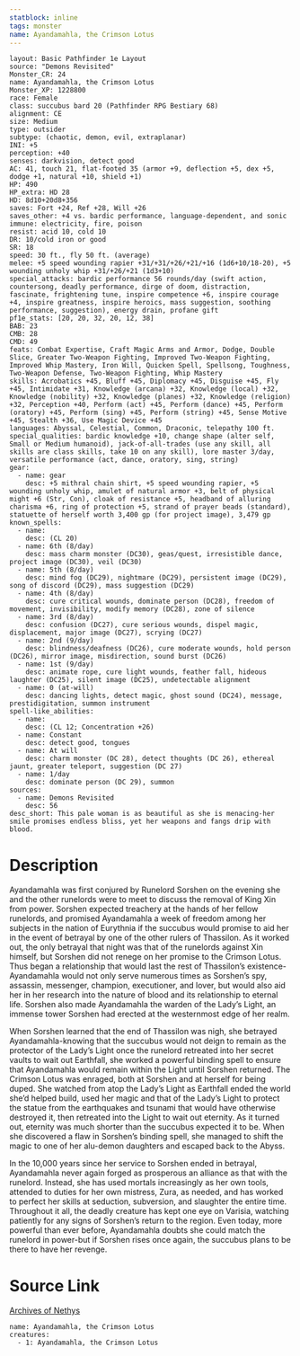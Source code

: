```yaml
---
statblock: inline
tags: monster
name: Ayandamahla, the Crimson Lotus
---
```

```statblock
layout: Basic Pathfinder 1e Layout
source: "Demons Revisited"
Monster_CR: 24
name: Ayandamahla, the Crimson Lotus
Monster_XP: 1228800
race: Female
class: succubus bard 20 (Pathfinder RPG Bestiary 68)
alignment: CE
size: Medium
type: outsider
subtype: (chaotic, demon, evil, extraplanar)
INI: +5
perception: +40
senses: darkvision, detect good
AC: 41, touch 21, flat-footed 35 (armor +9, deflection +5, dex +5, dodge +1, natural +10, shield +1)
HP: 490
HP_extra: HD 28
HD: 8d10+20d8+356
saves: Fort +24, Ref +28, Will +26
saves_other: +4 vs. bardic performance, language-dependent, and sonic
immune: electricity, fire, poison
resist: acid 10, cold 10
DR: 10/cold iron or good
SR: 18
speed: 30 ft., fly 50 ft. (average)
melee: +5 speed wounding rapier +31/+31/+26/+21/+16 (1d6+10/18-20), +5 wounding unholy whip +31/+26/+21 (1d3+10)
special_attacks: bardic performance 56 rounds/day (swift action, countersong, deadly performance, dirge of doom, distraction, fascinate, frightening tune, inspire competence +6, inspire courage +4, inspire greatness, inspire heroics, mass suggestion, soothing performance, suggestion), energy drain, profane gift
pf1e_stats: [20, 20, 32, 20, 12, 38]
BAB: 23
CMB: 28
CMD: 49
feats: Combat Expertise, Craft Magic Arms and Armor, Dodge, Double Slice, Greater Two-Weapon Fighting, Improved Two-Weapon Fighting, Improved Whip Mastery, Iron Will, Quicken Spell, Spellsong, Toughness, Two-Weapon Defense, Two-Weapon Fighting, Whip Mastery
skills: Acrobatics +45, Bluff +45, Diplomacy +45, Disguise +45, Fly +45, Intimidate +31, Knowledge (arcana) +32, Knowledge (local) +32, Knowledge (nobility) +32, Knowledge (planes) +32, Knowledge (religion) +32, Perception +40, Perform (act) +45, Perform (dance) +45, Perform (oratory) +45, Perform (sing) +45, Perform (string) +45, Sense Motive +45, Stealth +36, Use Magic Device +45
languages: Abyssal, Celestial, Common, Draconic, telepathy 100 ft.
special_qualities: bardic knowledge +10, change shape (alter self, Small or Medium humanoid), jack-of-all-trades (use any skill, all skills are class skills, take 10 on any skill), lore master 3/day, versatile performance (act, dance, oratory, sing, string)
gear:
  - name: gear
    desc: +5 mithral chain shirt, +5 speed wounding rapier, +5 wounding unholy whip, amulet of natural armor +3, belt of physical might +6 (Str, Con), cloak of resistance +5, headband of alluring charisma +6, ring of protection +5, strand of prayer beads (standard), statuette of herself worth 3,400 gp (for project image), 3,479 gp
known_spells:
  - name:
    desc: (CL 20)
  - name: 6th (8/day)
    desc: mass charm monster (DC30), geas/quest, irresistible dance, project image (DC30), veil (DC30)
  - name: 5th (8/day)
    desc: mind fog (DC29), nightmare (DC29), persistent image (DC29), song of discord (DC29), mass suggestion (DC29)
  - name: 4th (8/day)
    desc: cure critical wounds, dominate person (DC28), freedom of movement, invisibility, modify memory (DC28), zone of silence
  - name: 3rd (8/day)
    desc: confusion (DC27), cure serious wounds, dispel magic, displacement, major image (DC27), scrying (DC27)
  - name: 2nd (9/day)
    desc: blindness/deafness (DC26), cure moderate wounds, hold person (DC26), mirror image, misdirection, sound burst (DC26)
  - name: 1st (9/day)
    desc: animate rope, cure light wounds, feather fall, hideous laughter (DC25), silent image (DC25), undetectable alignment
  - name: 0 (at-will)
    desc: dancing lights, detect magic, ghost sound (DC24), message, prestidigitation, summon instrument
spell-like_abilities:
  - name:
    desc: (CL 12; Concentration +26)
  - name: Constant
    desc: detect good, tongues
  - name: At will
    desc: charm monster (DC 28), detect thoughts (DC 26), ethereal jaunt, greater teleport, suggestion (DC 27)
  - name: 1/day
    desc: dominate person (DC 29), summon
sources:
  - name: Demons Revisited
    desc: 56
desc_short: This pale woman is as beautiful as she is menacing-her smile promises endless bliss, yet her weapons and fangs drip with blood.
```
# Description
Ayandamahla was first conjured by Runelord Sorshen on the evening she and the other runelords were to meet to discuss the removal of King Xin from power. Sorshen expected treachery at the hands of her fellow runelords, and promised Ayandamahla a week of freedom among her subjects in the nation of Eurythnia if the succubus would promise to aid her in the event of betrayal by one of the other rulers of Thassilon. As it worked out, the only betrayal that night was that of the runelords against Xin himself, but Sorshen did not renege on her promise to the Crimson Lotus. Thus began a relationship that would last the rest of Thassilon’s existence-Ayandamahla would not only serve numerous times as Sorshen’s spy, assassin, messenger, champion, executioner, and lover, but would also aid her in her research into the nature of blood and its relationship to eternal life. Sorshen also made Ayandamahla the warden of the Lady’s Light, an immense tower Sorshen had erected at the westernmost edge of her realm.

When Sorshen learned that the end of Thassilon was nigh, she betrayed Ayandamahla-knowing that the succubus would not deign to remain as the protector of the Lady’s Light once the runelord retreated into her secret vaults to wait out Earthfall, she worked a powerful binding spell to ensure that Ayandamahla would remain within the Light until Sorshen returned. The Crimson Lotus was enraged, both at Sorshen and at herself for being duped. She watched from atop the Lady’s Light as Earthfall ended the world she’d helped build, used her magic and that of the Lady’s Light to protect the statue from the earthquakes and tsunami that would have otherwise destroyed it, then retreated into the Light to wait out eternity. As it turned out, eternity was much shorter than the succubus expected it to be. When she discovered a flaw in Sorshen’s binding spell, she managed to shift the magic to one of her alu-demon daughters and escaped back to the Abyss.

In the 10,000 years since her service to Sorshen ended in betrayal, Ayandamahla never again forged as prosperous an alliance as that with the runelord. Instead, she has used mortals increasingly as her own tools, attended to duties for her own mistress, Zura, as needed, and has worked to perfect her skills at seduction, subversion, and slaughter the entire time. Throughout it all, the deadly creature has kept one eye on Varisia, watching patiently for any signs of Sorshen’s return to the region. Even today, more powerful than ever before, Ayandamahla doubts she could match the runelord in power-but if Sorshen rises once again, the succubus plans to be there to have her revenge.
# Source Link
[Archives of Nethys](https://aonprd.com/MonsterDisplay.aspx?ItemName=Ayandamahla%2C%20the%20Crimson%20Lotus)
```encounter-table
name: Ayandamahla, the Crimson Lotus
creatures:
  - 1: Ayandamahla, the Crimson Lotus
```
